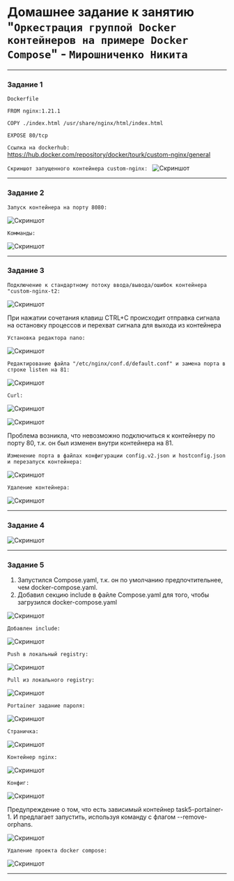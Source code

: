 # Домашнее задание к занятию "`Оркестрация группой Docker контейнеров на примере Docker Compose`" - `Мирошниченко Никита`

---

### Задание 1

`Dockerfile`
```
FROM nginx:1.21.1

COPY ./index.html /usr/share/nginx/html/index.html

EXPOSE 80/tcp

```
`Ссылка на dockerhub:` https://hub.docker.com/repository/docker/tourk/custom-nginx/general

`Скриншот запущенного контейнера custom-nginx:
`
![Скриншот](https://github.com/Tourker/Git_HW/blob/main/img/HW05_03/z1_html_nginx.jpg)

---

### Задание 2

`Запуск контейнера на порту 8080:`

![Скриншот](https://github.com/Tourker/Git_HW/blob/main/img/HW05_03/z2_run_container.jpg)

`Комманды:`

![Скриншот](https://github.com/Tourker/Git_HW/blob/main/img/HW05_03/z2_commands.jpg)

---

### Задание 3

`Подключение к стандартному потоку ввода/вывода/ошибок контейнера "custom-nginx-t2:`

![Скриншот](https://github.com/Tourker/Git_HW/blob/main/img/HW05_03/z3_container_attach.jpg)

При нажатии сочетания клавиш CTRL+C происходит отправка сигнала на остановку процессов и перехват сигнала для выхода из контейнера

`Установка редактора nano:`

![Скриншот](https://github.com/Tourker/Git_HW/blob/main/img/HW05_03/z3_install_nano.jpg)

`Редактирование файла "/etc/nginx/conf.d/default.conf" и замена порта в строке listen на 81:`

![Скриншот](https://github.com/Tourker/Git_HW/blob/main/img/HW05_03/z3_conf_nginx_listen81.jpg)

`Curl: `

![Скриншот](https://github.com/Tourker/Git_HW/blob/main/img/HW05_03/z3_curl.jpg)

![Скриншот](https://github.com/Tourker/Git_HW/blob/main/img/HW05_03/z3_port_curl.jpg)

Проблема возникла, что невозможно подключиться к контейнеру по порту 80, т.к. он был изменен внутри контейнера на 81.


`Изменение порта в файлах конфигурации config.v2.json и hostconfig.json и перезапуск контейнера:`

![Скриншот](https://github.com/Tourker/Git_HW/blob/main/img/HW05_03/z3_conf_port_in_container.jpg)

`Удаление контейнера: `

![Скриншот](https://github.com/Tourker/Git_HW/blob/main/img/HW05_03/z3_delete_container.jpg)

---

### Задание 4

![Скриншот](https://github.com/Tourker/Git_HW/blob/main/img/HW05_03/z4_1.jpg)

---

### Задание 5

1) Запустился Compose.yaml, т.к. он по умолчанию предпочтительнее, чем docker-compose.yaml.
2) Добавил секцию include в файле Compose.yaml для того, чтобы загрузился docker-compose.yaml

![Скриншот](https://github.com/Tourker/Git_HW/blob/main/img/HW05_03/z5_compose.jpg)

`Добавлен include: `

![Скриншот](https://github.com/Tourker/Git_HW/blob/main/img/HW05_03/z5_docker_compose.jpg)

`Push в локальный registry: `

![Скриншот](https://github.com/Tourker/Git_HW/blob/main/img/HW05_03/z5_push_localregistry.jpg)

`Pull из локального registry: `

![Скриншот](https://github.com/Tourker/Git_HW/blob/main/img/HW05_03/z5_delete_and_pull_localregistry.jpg)

`Portainer задание пароля: `

![Скриншот](https://github.com/Tourker/Git_HW/blob/main/img/HW05_03/z5_portainer_1.jpg)

`Страничка: `

![Скриншот](https://github.com/Tourker/Git_HW/blob/main/img/HW05_03/z5_portainer_2.jpg)

`Контейнер nginx: `

![Скриншот](https://github.com/Tourker/Git_HW/blob/main/img/HW05_03/z5_portainer_3_nginx.jpg)

`Конфиг: `

![Скриншот](https://github.com/Tourker/Git_HW/blob/main/img/HW05_03/z5_portainer_4_conf_container.jpg)

Предупреждение о том, что есть зависимый контейнер task5-portainer-1. И предлагает запустить, используя команду с флагом --remove-orphans.

![Скриншот](https://github.com/Tourker/Git_HW/blob/main/img/HW05_03/z5_run_compose.jpg)

`Удаление проекта docker compose: `

![Скриншот](https://github.com/Tourker/Git_HW/blob/main/img/HW05_03/z5_remove.jpg)

---